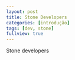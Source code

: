 ```yaml
---
layout: post
title: Stone Developers
categories: [introdução]
tags: [dev, stone]
fullview: true
---
```


Stone developers
